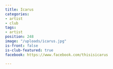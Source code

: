 ```yaml
---
title: Icarus
categories:
- artist
- club
tags:
- artist
position: 248
image: "/uploads/icarus.jpg"
is-front: false
is-club-featured: true
facebook: https://www.facebook.com/thisisicarus

---
```



